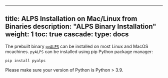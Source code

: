 
---
title: ALPS Installation on Mac/Linux from Binaries
description: "ALPS Binary Installation"
weight: 1
toc: true
cascade:
    type: docs
---

The prebuilt binary [`pyALPS`](https://pypi.org/project/pyalps/) can be installed on most Linux and MacOS mcachines. `pyALPS` can be installed using pip Python package manager:

    pip install pyalps

Please make sure your version of Python is Python > 3.9.
